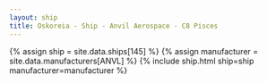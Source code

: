 ```yaml
---
layout: ship
title: Oskoreia - Ship - Anvil Aerospace - C8 Pisces
---
```

{% assign ship = site.data.ships[145] %}
{% assign manufacturer = site.data.manufacturers[ANVL] %}
{% include ship.html ship=ship manufacturer=manufacturer %}
